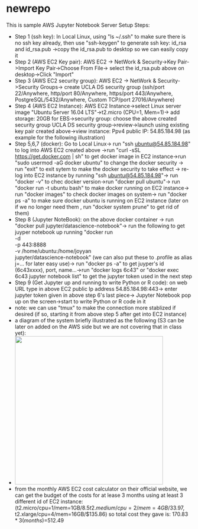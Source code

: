 # newrepo 

This is sample AWS Jupyter Notebook Server Setup Steps:

* Step 1 (ssh key): In Local Linux, using "ls ~/.ssh" to make sure there is no ssh key already, then use "ssh-keygen" to generate ssh key: id_rsa and id_rsa.pub ->copy the id_rsa.pub to desktop so we can easily copy it
* Step 2 (AWS EC2 Key pair): AWS EC2 -> NetWork & Security->Key Pair->Import Key Pair->Choose From File-> select the id_rsa.pub above on desktop->Click "Import"
* Step 3 (AWS EC2 security group): AWS EC2 -> NetWork & Security->Security Groups-> create UCLA DS security group (ssh/port 22/Anywhere, http/port 80/Anywhere, https/port 443/Anywhere, PostgreSQL/5432/Anywhere, Custom TCP/port 27016/Anywhere)
* Step 4 (AWS EC2 Instance): AWS EC2 Instance->select Linux server image "Ubuntu Server 16.04 LTS"->t2.micro (CPU=1, Mem=1)-> add storage: 20GB for EBS->security group: choose the above created security group UCLA DS security group->review->launch using existing key pair created above->view instance: Ppv4 public IP: 54.85.184.98 (as example for the following illustration)
* Step 5,6,7 (docker): Go to Local Linux-> run "ssh ubuntu@54.85.184.98" to log into AWS EC2 created above ->run "curl -sSL https://get.docker.com | sh" to get docker image in EC2 instance->run "sudo usermod -aG docker ubuntu" to change the docker security -> run "exit" to exit sytem to make the docker security to take effect -> re-log into EC2 instance by running "ssh ubuntu@54.85.184.98"-> run "docker -v" to chec docker version->run "docker pull ubuntu"-> run "docker run -t ubuntu bash"  to make docker running on EC2 instance-> run "docker images" to check docker images on system-> run "docker ps -a" to make sure docker ubuntu is running on EC2 instance (later on if we no longer need them , run "docker system prune" to get rid of them)
* Step 8 (Jupyter NoteBook): on the above docker container -> run "docker pull jupyter/datascience-notebook"-> run the following to get juyper notebook up running 
"docker run \
 -d \
 -p 443:8888 \
 -v /home/ubuntu:/home/joyyan \
 jupyter/datascience-notebook" (we can also put these to .profile as alias j=... for later easy use)-> run "docker ps -a" to get juyper's id (6c43xxxx), port, name...->run "docker logs 6c43" or "docker exec 6c43 jupyter notebook list" to get the jupyter token used in the next step
* Step 9 (Get Jupyter up and running to write Python or R code): on web URL type in above EC2 public Ip address 54.85.184.98:443-> enter jupyter token given in above step 6's last piece-> Jupyter Notebook pop up on the screen->start to write Python or R code in it
* note: we can use "tmux" to make the connection more stablized if desired (if so, starting it from above step 5 after get into EC2 instance)
* a diagram of the system briefly illustrated as the following (S3 can be later on added on the AWS side but we are not covering that in class yet):
* <image src="AWS_system_diagram.jpeg" width=400>
* from the monthly AWS EC2 cost calculator on their official website, we can get the budget of the costs for at lease 3 months using at least 3 different id of EC2 instance: (t2.micro/cpu=1/mem=1GB/$8.5 t2.medium/cpu=2/mem=4GB/$33.97, t2.xlarge/cpu=4/mem=16GB/$135.86) so total cost they gave is: $170.83*3(months)=$512.49
 
